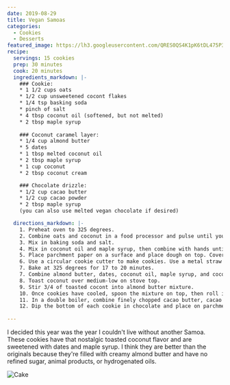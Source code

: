 ```yaml
---
date: 2019-08-29
title: Vegan Samoas
categories:
  - Cookies
  - Desserts
featured_image: https://lh3.googleusercontent.com/QRES0QS4K1pK6tDL475P3LP_QWYlFrRLDkqxs-jNO62hijDRZZt7WxpyNaMTBDYnRgTCRCw_NrRgvMbZh3kCPLGC09WaLd97boOmxUmv4YsgXMp3DgpVZFNL5LboB9Wd4lxqH8lUO7M=w2400 
recipe:
  servings: 15 cookies
  prep: 30 minutes
  cook: 20 minutes
  ingredients_markdown: |-
    ### Cookie:
    * 1 1/2 cups oats
    * 1/2 cup unsweetened cocont flakes
    * 1/4 tsp basking soda
    * pinch of salt
    * 4 tbsp coconut oil (softened, but not melted)
    * 2 tbsp maple syrup
    
    ### Coconut caramel layer:
    * 1/4 cup almond butter
    * 5 dates
    * 1 tbsp melted coconut oil
    * 2 tbsp maple syrup
    * 1 cup coconut
    * 2 tbsp coconut cream

    ### Chocolate drizzle:
    * 1/2 cup cacao butter
    * 1/2 cup cacao powder
    * 2 tbsp maple syrup
    (you can also use melted vegan chocolate if desired)

  directions_markdown: |-
    1. Preheat oven to 325 degrees.
    2. Combine oats and coconut in a food processor and pulse until you have a coarse flour.
    3. Mix in baking soda and salt.
    4. Mix in coconut oil and maple syrup, then combine with hands until it forms a sticky dough (if it seems too dry, add a splash of plant milk until it sticks).
    5. Place parchment paper on a surface and place dough on top. Cover with another sheet of parchment paper and roll dough with a rolling pin. 
    6. Use a circular cookie cutter to make cookies. Use a metal straw to poke holes (optional).
    7. Bake at 325 degrees for 17 to 20 minutes.
    7. Combine almond butter, dates, coconut oil, maple syrup, and coconut cream in food processor and blend until sooth.
    8. Toast coconut over medium-low on stove top.
    9. Stir 3/4 of toasted cocont into almond butter mixture.
    10. Once cookies have cooled, spoon the mixture on top, then roll in the remaining toasted coconut. Repeat with all cookies.
    11. In a double boiler, combine finely chopped cacao butter, cacao powder, and maple syrup (or melt chocolate chips)
    12. Dip the bottom of each cookie in chocolate and place on parchment paper. Then drizzle remaining chocolate on top.
    
---
```

I decided this year was the year I couldn't live without another Samoa. These cookies have that nostalgic toasted coconut flavor and are sweetened with dates and maple syrup. I think they are better than the originals because they're filled with creamy almond butter and have no refined sugar, animal products, or hydrogenated oils.

![Cake](https://lh3.googleusercontent.com/eRKBEZ3-S4qE8P0C8hHFkHvOmRGTLRnXnm488vSfJm7efTxjwHuRaRccjrfuFvpAtEEfRrwN-DfPO_DEKnbuggXED-kzMDuLAW4EJ6v6ZKWmHXMCFpmi5WMySCRkF9_8W09_zQVpNm8=w2400)


